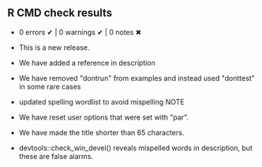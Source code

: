 ## R CMD check results

* 0 errors ✔ | 0 warnings ✔ | 0 notes ✖

* This is a new release.

* We have added a reference in description

* We have removed "dontrun" from examples and instead used "donttest" in some rare cases

* updated spelling wordlist to avoid mispelling NOTE

* We have reset user options that were set with "par".

* We have made the title shorter than 65 characters.

* devtools::check_win_devel() reveals mispelled words in description, but these are false alarms.
